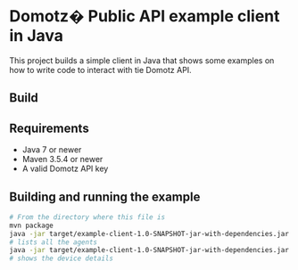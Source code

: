 # Domotz� Public API example client in Java
  
  
This project builds a simple client in Java that shows some examples on how to write code to interact with tie Domotz API.


## Build

## Requirements

 - Java 7 or newer
 - Maven 3.5.4 or newer
 - A valid Domotz API key

 
## Building and running the example

 
```bash
# From the directory where this file is
mvn package
java -jar target/example-client-1.0-SNAPSHOT-jar-with-dependencies.jar -k [your API key] -c [your cell] agents
# lists all the agents
java -jar target/example-client-1.0-SNAPSHOT-jar-with-dependencies.jar -k [your API key] -c [your cell] device -a 1234 -d 456
# shows the device details

``` 
 
 
  